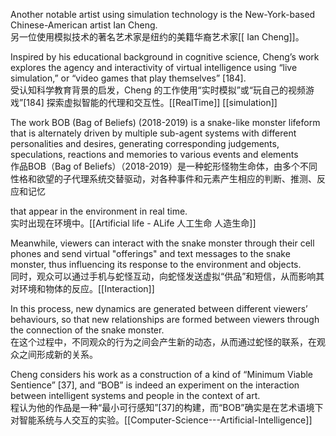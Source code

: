 Another notable artist using simulation technology is the New-York-based Chinese-American artist Ian Cheng.  
另一位使用模拟技术的著名艺术家是纽约的美籍华裔艺术家[[ Ian Cheng]]。

Inspired by his educational background in cognitive science, Cheng’s work explores the agency and interactivity of virtual intelligence using “live simulation,” or “video games that play themselves” [184].  
受认知科学教育背景的启发，Cheng 的工作使用“实时模拟”或“玩自己的视频游戏”[184] 探索虚拟智能的代理和交互性。[[RealTime]] [[simulation]]

The work BOB (Bag of Beliefs) (2018-2019) is a snake-like monster lifeform that is alternately driven by multiple sub-agent systems with different personalities and desires, generating corresponding judgements, speculations, reactions and memories to various events and elements  
作品BOB（Bag of Beliefs）（2018-2019）是一种蛇形怪物生命体，由多个不同性格和欲望的子代理系统交替驱动，对各种事件和元素产生相应的判断、推测、反应和记忆

that appear in the environment in real time.  
实时出现在环境中。[[Artificial life - ALife  人工生命 人造生命]]

Meanwhile, viewers can interact with the snake monster through their cell phones and send virtual "offerings" and text messages to the snake monster, thus influencing its response to the environment and objects.  
同时，观众可以通过手机与蛇怪互动，向蛇怪发送虚拟“供品”和短信，从而影响其对环境和物体的反应。[[Interaction]]

In this process, new dynamics are generated between different viewers’ behaviours, so that new relationships are formed between viewers through the connection of the snake monster.  
在这个过程中，不同观众的行为之间会产生新的动态，从而通过蛇怪的联系，在观众之间形成新的关系。

Cheng considers his work as a construction of a kind of “Minimum Viable Sentience” [37], and “BOB” is indeed an experiment on the interaction between intelligent systems and people in the context of art.  
程认为他的作品是一种“最小可行感知”[37]的构建，而“BOB”确实是在艺术语境下对智能系统与人交互的实验。[[Computer-Science---Artificial-Intelligence]] 
